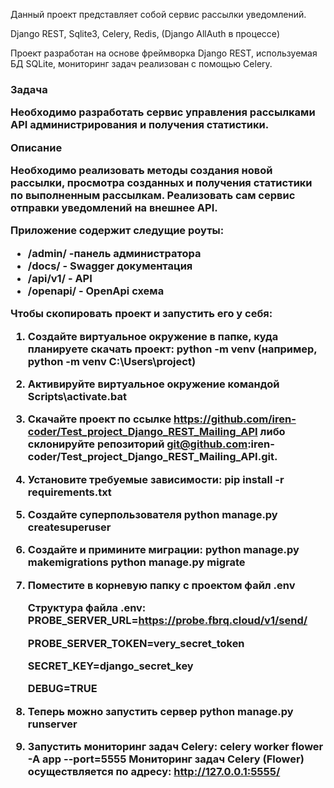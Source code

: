 Данный проект представляет собой сервис рассылки уведомлений.

Django REST, Sqlite3, Celery, Redis, (Django AllAuth в процессе)

Проект разработан на основе фреймворка Django REST, используемая БД SQLite, мониторинг задач реализован с помощью Celery.

<h3>Задача</h>

Необходимо разработать сервис управления рассылками API администрирования и получения статистики.

Описание

Необходимо реализовать методы создания новой рассылки, просмотра созданных и получения статистики по выполненным рассылкам.
Реализовать сам сервис отправки уведомлений на внешнее API.

Приложение содержит следущие роуты:
- /admin/ -панель администратора
- /docs/ - Swagger документация
- /api/v1/ - API
- /openapi/ - OpenApi схема

Чтобы скопировать проект и запустить его у себя:

1. Создайте виртуальное окружение в папке, куда планируете скачать проект: python -m venv
(например, python -m venv C:\Users\project)

2. Активируйте виртуальное окружение командой Scripts\activate.bat

3. Скачайте проект по ссылке https://github.com/iren-coder/Test_project_Django_REST_Mailing_API либо склонируйте репозиторий git@github.com:iren-coder/Test_project_Django_REST_Mailing_API.git.

4. Установите требуемые зависимости: 
    pip install -r requirements.txt

5. Создайте суперпользователя python manage.py createsuperuser

6. Создайте и примините миграции:
python manage.py makemigrations
python manage.py migrate

7. Поместите в корневую папку с проектом файл .env

   Структура файла .env:
    PROBE_SERVER_URL=https://probe.fbrq.cloud/v1/send/

    PROBE_SERVER_TOKEN=very_secret_token

    SECRET_KEY=django_secret_key

    DEBUG=TRUE

8. Теперь можно запустить сервер python manage.py runserver

9. Запустить мониторинг задач Celery:
   celery worker
   flower -A app --port=5555
   Мониторинг задач Celery (Flower) осуществляется по адресу: http://127.0.0.1:5555/
